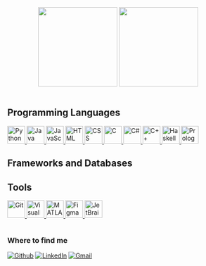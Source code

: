 <div align="center" display="flex" style="color:red;">
  <img src="https://github-readme-stats.vercel.app/api?username=tomas-oliveira03&count_private=true&theme=vision-friendly-dark&show_icons=true"
    height="180rem"/>
  <img src="https://github-readme-stats.vercel.app/api/top-langs/?username=tomas-oliveira03&layout=compact&theme=vision-friendly-dark"
    height="180rem"/>
</div>
  
<hr style="height:30 pt; visibility:hidden;" />

## Programming Languages
<a href="https://www.python.org/" target="_blank"> 
  <img src="https://cdn.jsdelivr.net/gh/devicons/devicon/icons/python/python-original.svg" alt="Python" width="40" height="40"/> 
</a> 

<a href="https://www.java.com/" target="_blank"> 
  <img src="https://cdn.jsdelivr.net/gh/devicons/devicon/icons/java/java-original.svg" alt="Java" width="40" height="40"/> 
</a> 

<a href="https://developer.mozilla.org/en-US/docs/Web/JavaScript" target="_blank"> 
  <img src="https://cdn.jsdelivr.net/gh/devicons/devicon/icons/javascript/javascript-original.svg" alt="JavaScript" width="40" height="40"/> 
</a> 

<a href="https://developer.mozilla.org/en-US/docs/Web/HTML" target="_blank"> 
  <img src="https://cdn.jsdelivr.net/gh/devicons/devicon/icons/html5/html5-original.svg" alt="HTML" width="40" height="40"/> 
</a> 

<a href="https://developer.mozilla.org/en-US/docs/Web/CSS" target="_blank"> 
  <img src="https://cdn.jsdelivr.net/gh/devicons/devicon/icons/css3/css3-original.svg" alt="CSS" width="40" height="40"/> 
</a>


<a href="https://en.wikipedia.org/wiki/C_(programming_language)" target="_blank"> 
  <img src="https://cdn.jsdelivr.net/gh/devicons/devicon/icons/c/c-original.svg" alt="C" width="40" height="40"/> 
</a> 

<a href="https://docs.microsoft.com/en-us/dotnet/csharp/" target="_blank"> 
  <img src="https://cdn.jsdelivr.net/gh/devicons/devicon/icons/csharp/csharp-original.svg" alt="C#" width="40" height="40"/> 
</a> 

<a href="https://en.wikipedia.org/wiki/C%2B%2B" target="_blank"> 
  <img src="https://cdn.jsdelivr.net/gh/devicons/devicon/icons/cplusplus/cplusplus-original.svg" alt="C++" width="40" height="40"/> 
</a>

<a href="https://www.haskell.org/" target="_blank"> 
  <img src="https://cdn.jsdelivr.net/gh/devicons/devicon/icons/haskell/haskell-original.svg" alt="Haskell" width="40" height="40"/> 
</a> 

<a href="https://en.wikipedia.org/wiki/Prolog" target="_blank"> 
  <img src="https://cdn.jsdelivr.net/gh/devicons/devicon/icons/prolog/prolog-original.svg" alt="Prolog" width="40" height="40"/> 
</a>



## Frameworks and Databases




## Tools

<a href="https://git-scm.com/" target="_blank"> 
  <img src="https://cdn.jsdelivr.net/gh/devicons/devicon/icons/git/git-original.svg" alt="Git" width="40" height="40"/> 
</a> 

<a href="https://code.visualstudio.com/" target="_blank"> 
  <img src="https://cdn.jsdelivr.net/gh/devicons/devicon/icons/vscode/vscode-original.svg" alt="Visual Studio Code" width="40" height="40"/> 
</a> 

<a href="https://www.mathworks.com/products/matlab.html" target="_blank"> 
  <img src="https://cdn.jsdelivr.net/gh/devicons/devicon/icons/matlab/matlab-original.svg" alt="MATLAB" width="40" height="40"/> 
</a> 

<a href="https://www.figma.com/" target="_blank"> 
  <img src="https://cdn.jsdelivr.net/gh/devicons/devicon/icons/figma/figma-original.svg" alt="Figma" width="40" height="40"/> 
</a> 

<a href="https://www.jetbrains.com/" target="_blank"> 
  <img src="https://cdn.jsdelivr.net/gh/devicons/devicon/icons/jetbrains/jetbrains-original.svg" alt="JetBrains" width="40" height="40"/> 
</a>


<hr style="height:30 pt; visibility:hidden;" />
<h3>Where to find me</h3>
<p>
  <a href="https://github.com/tomas-oliveira03" target="_blank"><img alt="Github" src="https://img.shields.io/badge/GitHub-%2312100E.svg?&style=for-the-badge&logo=Github&logoColor=white" /></a>
  <a href="https://www.linkedin.com/in/tomasboliveira/" target="_blank"><img alt="LinkedIn" src="https://img.shields.io/badge/linkedin-%230077B5.svg?&style=for-the-badge&logo=linkedin&logoColor=white" /></a>
  <a href="mailto:tumabarbosa@gmail.com" target="_blank"><img alt="Gmail" src="https://img.shields.io/badge/Gmail-%23D14836.svg?&style=for-the-badge&logo=Gmail&logoColor=white" />
</a>
</p>
